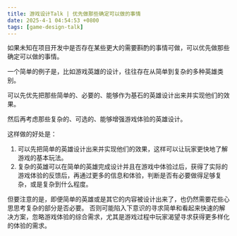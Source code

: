```yaml
---
title: 游戏设计Talk | 优先做那些确定可以做的事情
date: 2025-4-1 04:54:53 +0800
tags: [game-design-talk]
---
```


如果未知在项目开发中是否存在某些更大的需要斟酌的事情可做，可以优先做那些确定可以做的事情。

一个简单的例子是，比如游戏英雄的设计，往往存在从简单到复杂的多种英雄类别。

可以先优先把那些简单的、必要的、能够作为基石的英雄设计出来并实现他们的效果。

然后再考虑那些复杂的、可选的、能够增强游戏体验的英雄设计。

这样做的好处是：

1. 可以先把简单的英雄设计出来并实现他们的效果，这样可以让玩家更快地了解游戏的基本玩法。
2. 复杂的英雄可以在简单的英雄完成设计并且在游戏中体验过后，获得了实际的游戏体验的反馈后，再通过更多的信息和体验，判断是否有必要做得足够复杂，或是复杂到什么程度。

但要注意的是，即便简单的英雄或是其它的内容被设计出来了，也仍然需要花些心思思考复杂的部分是否必要。
否则可能陷入下意识的寻求简单和看起来快速的解决方案，忽略游戏体验的综合需求，尤其是游戏过程中玩家渴望寻求获得更多样化的体验的需求。

